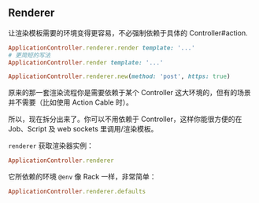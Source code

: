 ## Renderer

让渲染模板需要的环境变得更容易，不必强制依赖于具体的 Controller#action.

```ruby
ApplicationController.renderer.render template: '...'
# 更简短的写法
ApplicationController.render template: '...'

ApplicationController.renderer.new(method: 'post', https: true)
```

原来的那一套渲染流程你是需要依赖于某个 Controller 这大环境的，但有的场景并不需要（比如使用 Action Cable 时）。

所以，现在拆分出来了。你可以不用依赖于 Controller，这样你能很方便的在 Job、Script 及 web sockets 里调用/渲染模板。

`renderer` 获取渲染器实例：

```ruby
ApplicationController.renderer
```

它所依赖的环境 `@env` 像 Rack 一样，非常简单：

```ruby
ApplicationController.renderer.defaults
```